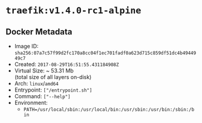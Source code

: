 # `traefik:v1.4.0-rc1-alpine`

## Docker Metadata

- Image ID: `sha256:07a7c57f99d2fc170a8cc04f1ec701fadf0a623d715c859df51dc4b4944949c7`
- Created: `2017-08-29T16:51:55.431184908Z`
- Virtual Size: ~ 53.31 Mb  
  (total size of all layers on-disk)
- Arch: `linux`/`amd64`
- Entrypoint: `["/entrypoint.sh"]`
- Command: `["--help"]`
- Environment:
  - `PATH=/usr/local/sbin:/usr/local/bin:/usr/sbin:/usr/bin:/sbin:/bin`
